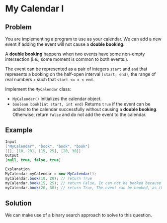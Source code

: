 # My Calendar I

## Problem

You are implementing a program to use as your calendar. We can add a new event if adding the event will not cause a **double booking**.

A **double booking** happens when two events have some non-empty intersection (i.e., some moment is common to both events.).

The event can be represented as a pair of integers ```start``` and ```end``` that represents a booking on the half-open interval ```[start, end)```, the range of real numbers ```x``` such that ```start <= x < end```.

Implement the ```MyCalendar``` class:

- ```MyCalendar()``` Initializes the calendar object.
- ```boolean book(int start, int end)``` Returns ```true``` if the event can be added to the calendar successfully without causing a **double booking**. Otherwise, return ```false``` and do not add the event to the calendar.

## Example

```java
Input
["MyCalendar", "book", "book", "book"]
[[], [10, 20], [15, 25], [20, 30]]
Output
[null, true, false, true]

Explanation
MyCalendar myCalendar = new MyCalendar();
myCalendar.book(10, 20); // return True
myCalendar.book(15, 25); // return False, It can not be booked because time 15 is already booked by another event.
myCalendar.book(20, 30); // return True, The event can be booked, as the first event takes every time less than 20, but not including 20.
```

## Solution

We can make use of a binary search approach to solve to this question.

